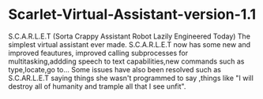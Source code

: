 # Scarlet-Virtual-Assistant-version-1.1
S.C.A.R.L.E.T (Sorta Crappy Assistant Robot Lazily Engineered Today) The simplest virtual assistant ever made. S.C.A.R.L.E.T now has some new and improved feautures, improved calling subprocesses for multitasking,addding speech to text capabilities,new commands such as type,locate,go to... Some issues have also been resolved such as S.C.AR.L.E.T saying things she wasn't programmed to say ,things like "I will destroy all of humanity and trample all that I see unfit".
